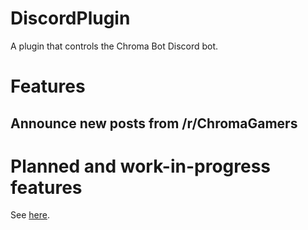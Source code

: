 # DiscordPlugin
A plugin that controls the Chroma Bot Discord bot.

# Features
## Announce new posts from /r/ChromaGamers

# Planned and work-in-progress features
See [here](https://github.com/TBMCPlugins/DiscordPlugin/projects/1).
